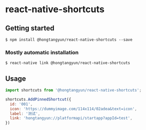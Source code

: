 # react-native-shortcuts

## Getting started

`$ npm install @hongtangyun/react-native-shortcuts --save`

### Mostly automatic installation

`$ react-native link @hongtangyun/react-native-shortcuts`

## Usage
```javascript
import shortcuts from '@hongtangyun/react-native-shortcuts';

shortcuts.AddPinnedShortcut({
  id: '001',
  icon: 'https://dummyimage.com/114x114/02adea&text=icon',
  label: '测试',
  link: 'hongtangyun://platformapi/startapp?appId=test',
})
```
